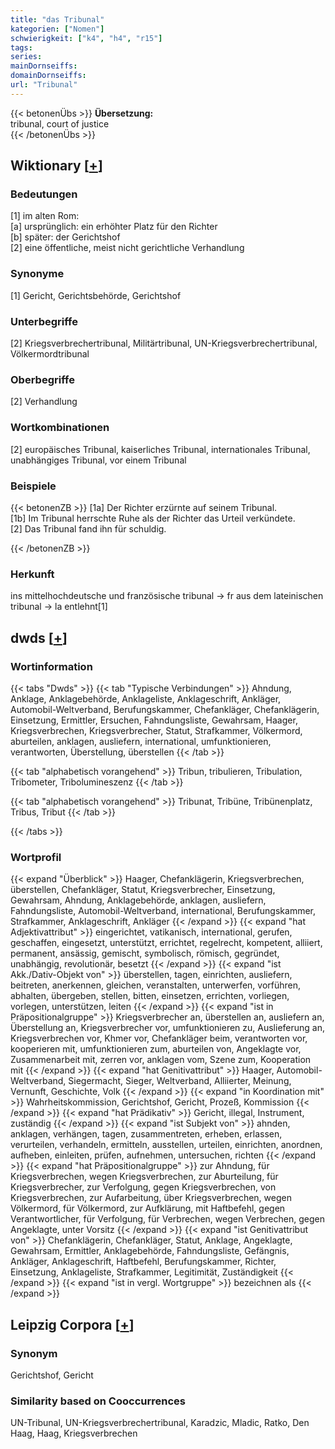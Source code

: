 ```yaml
---
title: "das Tribunal"
kategorien: ["Nomen"]
schwierigkeit: ["k4", "h4", "r15"]
tags:
series:
mainDornseiffs:
domainDornseiffs:
url: "Tribunal"
---
```


{{< betonenÜbs >}}
**Übersetzung:**  
tribunal, court of justice  
{{< /betonenÜbs >}}

## Wiktionary [[+](https://de.wiktionary.org/wiki/Tribunal)]

### Bedeutungen
[1] im alten Rom:  
[a] ursprünglich: ein erhöhter Platz für den Richter  
[b] später: der Gerichtshof  
[2] eine öffentliche, meist nicht gerichtliche Verhandlung  

### Synonyme
[1] Gericht, Gerichtsbehörde, Gerichtshof  

### Unterbegriffe
[2] Kriegsverbrechertribunal, Militärtribunal, UN-Kriegsverbrechertribunal, Völkermordtribunal  

### Oberbegriffe
[2] Verhandlung  

### Wortkombinationen
[2] europäisches Tribunal, kaiserliches Tribunal, internationales Tribunal, unabhängiges Tribunal, vor einem Tribunal  

### Beispiele
{{< betonenZB >}}
[1a] Der Richter erzürnte auf seinem Tribunal.  
[1b] Im Tribunal herrschte Ruhe als der Richter das Urteil verkündete.  
[2] Das Tribunal fand ihn für schuldig.  

{{< /betonenZB >}}
### Herkunft
ins mittelhochdeutsche und französische tribunal → fr aus dem lateinischen tribunal → la entlehnt[1]  



## dwds [[+](https://www.dwds.de/wb/Tribunal)]

### Wortinformation
{{< tabs "Dwds" >}}
{{< tab "Typische Verbindungen" >}}
Ahndung, Anklage, Anklagebehörde, Anklageliste, Anklageschrift, Ankläger, Automobil-Weltverband, Berufungskammer, Chefankläger, Chefanklägerin, Einsetzung, Ermittler, Ersuchen, Fahndungsliste, Gewahrsam, Haager, Kriegsverbrechen, Kriegsverbrecher, Statut, Strafkammer, Völkermord, aburteilen, anklagen, ausliefern, international, umfunktionieren, verantworten, Überstellung, überstellen
{{< /tab >}}

{{< tab "alphabetisch vorangehend" >}}
Tribun, tribulieren, Tribulation, Tribometer, Tribolumineszenz
{{< /tab >}}

{{< tab "alphabetisch vorangehend" >}}
Tribunat, Tribüne, Tribünenplatz, Tribus, Tribut
{{< /tab >}}

{{< /tabs >}}

### Wortprofil
{{< expand "Überblick" >}} Haager, Chefanklägerin, Kriegsverbrechen, überstellen, Chefankläger, Statut, Kriegsverbrecher, Einsetzung, Gewahrsam, Ahndung, Anklagebehörde, anklagen, ausliefern, Fahndungsliste, Automobil-Weltverband, international, Berufungskammer, Strafkammer, Anklageschrift, Ankläger {{< /expand >}}
{{< expand "hat Adjektivattribut" >}} eingerichtet, vatikanisch, international, gerufen, geschaffen, eingesetzt, unterstützt, errichtet, regelrecht, kompetent, alliiert, permanent, ansässig, gemischt, symbolisch, römisch, gegründet, unabhängig, revolutionär, besetzt {{< /expand >}}
{{< expand "ist Akk./Dativ-Objekt von" >}} überstellen, tagen, einrichten, ausliefern, beitreten, anerkennen, gleichen, veranstalten, unterwerfen, vorführen, abhalten, übergeben, stellen, bitten, einsetzen, errichten, vorliegen, vorlegen, unterstützen, leiten {{< /expand >}}
{{< expand "ist in Präpositionalgruppe" >}} Kriegsverbrecher an, überstellen an, ausliefern an, Überstellung an, Kriegsverbrecher vor, umfunktionieren zu, Auslieferung an, Kriegsverbrechen vor, Khmer vor, Chefankläger beim, verantworten vor, kooperieren mit, umfunktionieren zum, aburteilen von, Angeklagte vor, Zusammenarbeit mit, zerren vor, anklagen vom, Szene zum, Kooperation mit {{< /expand >}}
{{< expand "hat Genitivattribut" >}} Haager, Automobil-Weltverband, Siegermacht, Sieger, Weltverband, Alliierter, Meinung, Vernunft, Geschichte, Volk {{< /expand >}}
{{< expand "in Koordination mit" >}} Wahrheitskommission, Gerichtshof, Gericht, Prozeß, Kommission {{< /expand >}}
{{< expand "hat Prädikativ" >}} Gericht, illegal, Instrument, zuständig {{< /expand >}}
{{< expand "ist Subjekt von" >}} ahnden, anklagen, verhängen, tagen, zusammentreten, erheben, erlassen, verurteilen, verhandeln, ermitteln, ausstellen, urteilen, einrichten, anordnen, aufheben, einleiten, prüfen, aufnehmen, untersuchen, richten {{< /expand >}}
{{< expand "hat Präpositionalgruppe" >}} zur Ahndung, für Kriegsverbrechen, wegen Kriegsverbrechen, zur Aburteilung, für Kriegsverbrecher, zur Verfolgung, gegen Kriegsverbrechen, von Kriegsverbrechen, zur Aufarbeitung, über Kriegsverbrechen, wegen Völkermord, für Völkermord, zur Aufklärung, mit Haftbefehl, gegen Verantwortlicher, für Verfolgung, für Verbrechen, wegen Verbrechen, gegen Angeklagte, unter Vorsitz {{< /expand >}}
{{< expand "ist Genitivattribut von" >}} Chefanklägerin, Chefankläger, Statut, Anklage, Angeklagte, Gewahrsam, Ermittler, Anklagebehörde, Fahndungsliste, Gefängnis, Ankläger, Anklageschrift, Haftbefehl, Berufungskammer, Richter, Einsetzung, Anklageliste, Strafkammer, Legitimität, Zuständigkeit {{< /expand >}}
{{< expand "ist in vergl. Wortgruppe" >}} bezeichnen als {{< /expand >}}

## Leipzig Corpora [[+](https://corpora.uni-leipzig.de/en/res?word=Tribunal&corpusId=deu_newscrawl-public_2018)]


### Synonym
Gerichtshof, Gericht


### Similarity based on Cooccurrences
UN-Tribunal, UN-Kriegsverbrechertribunal, Karadzic, Mladic, Ratko, Den Haag, Haag, Kriegsverbrechen

